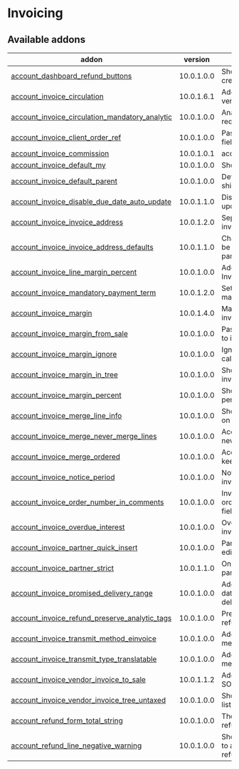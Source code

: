 Invoicing
=========

[//]: # (addons)

Available addons
----------------
addon | version | summary
--- | --- | ---
[account_dashboard_refund_buttons](account_dashboard_refund_buttons/) | 10.0.1.0.0 | Shortcut buttons for refund creation
[account_invoice_circulation](account_invoice_circulation/) | 10.0.1.6.1 | Adds invoice circulation for vendor invoices
[account_invoice_circulation_mandatory_analytic](account_invoice_circulation_mandatory_analytic/) | 10.0.1.0.0 | Analytic account info is required on invoice lines
[account_invoice_client_order_ref](account_invoice_client_order_ref/) | 10.0.1.0.0 | Pass SO core reference field's contents to invoice
[account_invoice_commission](account_invoice_commission/) | 10.0.1.0.1 | account_invoice_commission
[account_invoice_default_my](account_invoice_default_my/) | 10.0.1.0.0 | Show invoices by default
[account_invoice_default_parent](account_invoice_default_parent/) | 10.0.1.0.0 | Default parent for new shipping addresses
[account_invoice_disable_due_date_auto_update](account_invoice_disable_due_date_auto_update/) | 10.0.1.1.0 | Disable due date auto update on invoices
[account_invoice_invoice_address](account_invoice_invoice_address/) | 10.0.1.2.0 | Separates partner and invoice address fields
[account_invoice_invoice_address_defaults](account_invoice_invoice_address_defaults/) | 10.0.1.1.0 | Change invoice defaults to be fetched from invoicing partner
[account_invoice_line_margin_percent](account_invoice_line_margin_percent/) | 10.0.1.0.0 | Adds margins (percent) in Invoice lines
[account_invoice_mandatory_payment_term](account_invoice_mandatory_payment_term/) | 10.0.1.2.0 | Set invoice payment term as mandatory
[account_invoice_margin](account_invoice_margin/) | 10.0.1.4.0 | Margin functionality for invoices
[account_invoice_margin_from_sale](account_invoice_margin_from_sale/) | 10.0.1.0.0 | Pass margin data from sale to invoice
[account_invoice_margin_ignore](account_invoice_margin_ignore/) | 10.0.1.0.0 | Ignore products when calculating invoice margins
[account_invoice_margin_in_tree](account_invoice_margin_in_tree/) | 10.0.1.0.0 | Show the margin field in invoice list
[account_invoice_margin_percent](account_invoice_margin_percent/) | 10.0.1.0.0 | Shows the margin profit percentage in invoices
[account_invoice_merge_line_info](account_invoice_merge_line_info/) | 10.0.1.0.0 | Show order number and date on new invoice's lines
[account_invoice_merge_never_merge_lines](account_invoice_merge_never_merge_lines/) | 10.0.1.0.0 | Account Invoice Merge - never merge lines
[account_invoice_merge_ordered](account_invoice_merge_ordered/) | 10.0.1.0.0 | Account Invoice Merge - keep line order
[account_invoice_notice_period](account_invoice_notice_period/) | 10.0.1.0.0 | Notice period field for invoices and partners
[account_invoice_order_number_in_comments](account_invoice_order_number_in_comments/) | 10.0.1.0.0 | Invoicing a SO stores the order # in invoice's comment field
[account_invoice_overdue_interest](account_invoice_overdue_interest/) | 10.0.1.0.0 | Overdue interest % field for invoices and partners
[account_invoice_partner_quick_insert](account_invoice_partner_quick_insert/) | 10.0.1.0.0 | Partner address fields as editable on invoice
[account_invoice_partner_strict](account_invoice_partner_strict/) | 10.0.1.1.0 | Only allow correct type and parent for invoice addresses
[account_invoice_promised_delivery_range](account_invoice_promised_delivery_range/) | 10.0.1.0.0 | Adds new fields for storing date range of promised delivery
[account_invoice_refund_preserve_analytic_tags](account_invoice_refund_preserve_analytic_tags/) | 10.0.1.0.0 | Preserve analytic tags for refunds
[account_invoice_transmit_method_einvoice](account_invoice_transmit_method_einvoice/) | 10.0.1.0.0 | Add einvoice transmit method
[account_invoice_transmit_type_translatable](account_invoice_transmit_type_translatable/) | 10.0.1.0.0 | Add translations to transmit methods
[account_invoice_vendor_invoice_to_sale](account_invoice_vendor_invoice_to_sale/) | 10.0.1.1.2 | Adds a wizard for creating a SO from vendor invoice
[account_invoice_vendor_invoice_tree_untaxed](account_invoice_vendor_invoice_tree_untaxed/) | 10.0.1.0.0 | Show untaxed amount in the list of vendor invoices
[account_refund_form_total_string](account_refund_form_total_string/) | 10.0.1.0.0 | The string better indicates a refund
[account_refund_line_negative_warning](account_refund_line_negative_warning/) | 10.0.1.0.0 | Show a warning when trying to add negative lines to a refund

[//]: # (end addons)
